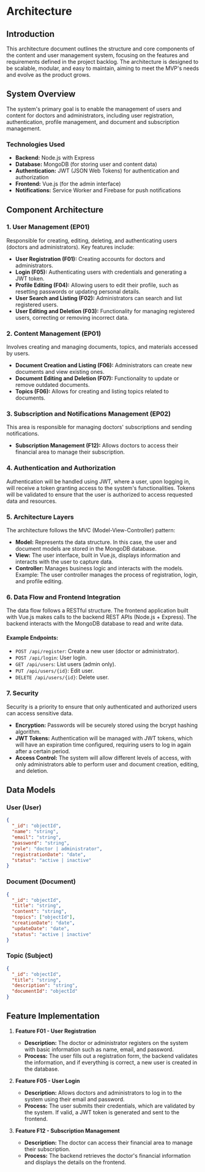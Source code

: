 # Architecture 

## Introduction
This architecture document outlines the structure and core components of the content and user management system, focusing on the features and requirements defined in the project backlog. The architecture is designed to be scalable, modular, and easy to maintain, aiming to meet the MVP's needs and evolve as the product grows.

## System Overview
The system's primary goal is to enable the management of users and content for doctors and administrators, including user registration, authentication, profile management, and document and subscription management.

### **Technologies Used**
- **Backend:** Node.js with Express
- **Database:** MongoDB (for storing user and content data)
- **Authentication:** JWT (JSON Web Tokens) for authentication and authorization
- **Frontend:** Vue.js (for the admin interface)
- **Notifications:** Service Worker and Firebase for push notifications

## Component Architecture

### 1. **User Management (EP01)**
Responsible for creating, editing, deleting, and authenticating users (doctors and administrators). Key features include:
- **User Registration (F01):** Creating accounts for doctors and administrators.
- **Login (F05):** Authenticating users with credentials and generating a JWT token.
- **Profile Editing (F04):** Allowing users to edit their profile, such as resetting passwords or updating personal details.
- **User Search and Listing (F02):** Administrators can search and list registered users.
- **User Editing and Deletion (F03):** Functionality for managing registered users, correcting or removing incorrect data.

### 2. **Content Management (EP01)**
Involves creating and managing documents, topics, and materials accessed by users.
- **Document Creation and Listing (F06):** Administrators can create new documents and view existing ones.
- **Document Editing and Deletion (F07):** Functionality to update or remove outdated documents.
- **Topics (F06):** Allows for creating and listing topics related to documents.
  
### 3. **Subscription and Notifications Management (EP02)**
This area is responsible for managing doctors' subscriptions and sending notifications.
- **Subscription Management (F12):** Allows doctors to access their financial area to manage their subscription.

### 4. **Authentication and Authorization**
Authentication will be handled using JWT, where a user, upon logging in, will receive a token granting access to the system's functionalities. Tokens will be validated to ensure that the user is authorized to access requested data and resources.

### 5. **Architecture Layers**
The architecture follows the MVC (Model-View-Controller) pattern:
- **Model:** Represents the data structure. In this case, the user and document models are stored in the MongoDB database.
- **View:** The user interface, built in Vue.js, displays information and interacts with the user to capture data.
- **Controller:** Manages business logic and interacts with the models. Example: The user controller manages the process of registration, login, and profile editing.

### 6. **Data Flow and Frontend Integration**
The data flow follows a RESTful structure. The frontend application built with Vue.js makes calls to the backend REST APIs (Node.js + Express). The backend interacts with the MongoDB database to read and write data.

#### Example Endpoints:
- `POST /api/register`: Create a new user (doctor or administrator).
- `POST /api/login`: User login.
- `GET /api/users`: List users (admin only).
- `PUT /api/users/{id}`: Edit user.
- `DELETE /api/users/{id}`: Delete user.

### 7. **Security**
Security is a priority to ensure that only authenticated and authorized users can access sensitive data.
- **Encryption:** Passwords will be securely stored using the bcrypt hashing algorithm.
- **JWT Tokens:** Authentication will be managed with JWT tokens, which will have an expiration time configured, requiring users to log in again after a certain period.
- **Access Control:** The system will allow different levels of access, with only administrators able to perform user and document creation, editing, and deletion.

## Data Models

### User (User)
```json
{
  "_id": "objectId",
  "name": "string",
  "email": "string",
  "password": "string",
  "role": "doctor | administrator",
  "registrationDate": "date",
  "status": "active | inactive"
}
```

### Document (Document)
```json
{
  "_id": "objectId",
  "title": "string",
  "content": "string",
  "topics": ["objectId"],
  "creationDate": "date",
  "updateDate": "date",
  "status": "active | inactive"
}
```

### Topic (Subject)
```json
{
  "_id": "objectId",
  "title": "string",
  "description": "string",
  "documentId": "objectId"
}
```

## Feature Implementation

1. **Feature F01 - User Registration**
   - **Description:** The doctor or administrator registers on the system with basic information such as name, email, and password.
   - **Process:** The user fills out a registration form, the backend validates the information, and if everything is correct, a new user is created in the database.

2. **Feature F05 - User Login**
   - **Description:** Allows doctors and administrators to log in to the system using their email and password.
   - **Process:** The user submits their credentials, which are validated by the system. If valid, a JWT token is generated and sent to the frontend.

3. **Feature F12 - Subscription Management**
   - **Description:** The doctor can access their financial area to manage their subscription.
   - **Process:** The backend retrieves the doctor's financial information and displays the details on the frontend.
